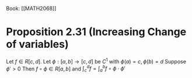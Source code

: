 Book: [[MATH2068]]
# Proposition 2.31 (Increasing Change of variables)
Let $f\in R[c,d]$.
Let $\phi:[a,b]\to[c,d]$ be $C^{1}$ with $\phi(a)=c,\phi(b)=d$
Suppose $\phi'>0$
Then $f\circ\phi\in R[a,b]$ and $\int_{c}^{d}f=\int_{a}^{b}f\circ\phi \cdot \phi'$